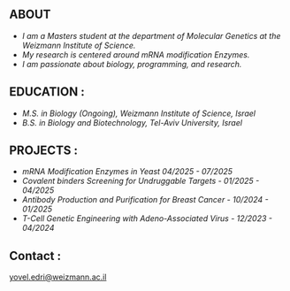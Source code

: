 ## ABOUT

- *I am a Masters student at the department of Molecular Genetics at the Weizmann Institute of Science.*
- *My research is centered around mRNA modification Enzymes.*
- *I am passionate about biology, programming, and research.*

## EDUCATION :
- *M.S. in Biology (Ongoing), Weizmann Institute of Science, Israel*
- *B.S. in Biology and Biotechnology, Tel-Aviv University, Israel*

## PROJECTS :
- *mRNA Modification Enzymes in Yeast 04/2025 - 07/2025*
- *Covalent binders Screening for Undruggable Targets - 01/2025 - 04/2025*
- *Antibody Production and Purification for Breast Cancer - 10/2024 - 01/2025*
- *T-Cell Genetic Engineering with Adeno-Associated Virus - 12/2023 - 04/2024*

## Contact :
yovel.edri@weizmann.ac.il
